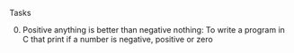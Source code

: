 Tasks

0. Positive anything is better than negative nothing: To write a program in C that print if a number is negative, positive or zero


